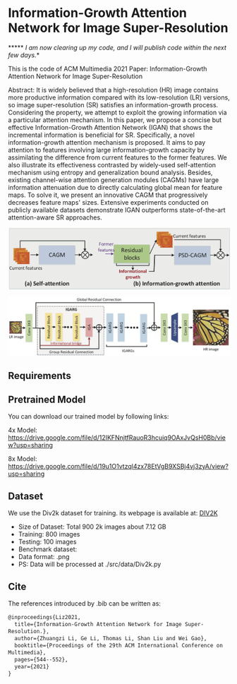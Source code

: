 # Information-Growth Attention Network for Image Super-Resolution

***** *I am now clearing up my code, and I will publish code within the next few days.**

This is the code of ACM Multimedia 2021 Paper: Information-Growth Attention Network for Image Super-Resolution

Abstract:
It is widely believed that a high-resolution (HR) image contains more productive information compared with its low-resolution (LR) versions, so image super-resolution (SR) satisfies an information-growth process. Considering the property, we attempt to exploit the growing information via a particular attention mechanism. In this paper, we propose a concise but effective Information-Growth Attention Network (IGAN) that shows the incremental information is beneficial for SR. Specifically, a novel information-growth attention mechanism is proposed. It aims to pay attention to features involving large information-growth capacity by assimilating the difference from current features to the former features. We also illustrate its effectiveness contrasted by widely-used self-attention mechanism using entropy and generalization bound analysis. Besides, existing channel-wise attention generation modules (CAGMs) have large information attenuation due to directly calculating global mean for feature maps. To solve it, we present an innovative CAGM that progressively decreases feature maps' sizes. Extensive experiments conducted on publicly available datasets demonstrate IGAN outperforms state-of-the-art attention-aware SR approaches.

![image](https://github.com/lizhuangzi/IGAN/blob/main/Fig/11.png)

![image](https://github.com/lizhuangzi/IGAN/blob/main/Fig/Framework.png)


## Requirements



## Pretrained Model
You can download our trained model by following links:

4x Model: https://drive.google.com/file/d/12IKFNnjtfRauoR3hcuiq9OAxJvQsH0Bb/view?usp=sharing

8x Model: https://drive.google.com/file/d/19u1O1vtzql4zx78EtVgB9XSBj4vj3zyA/view?usp=sharing

## Dataset

We use the Div2k dataset for training. its webpage is available at: [DIV2K](https://data.vision.ee.ethz.ch/cvl/DIV2K/)

* Size of Dataset: Total 900 2k images about 7.12 GB
* Training: 800 images
* Testing: 100 images
* Benchmark dataset:
* Data format: .png
* PS: Data will be processed at ./src/data/Div2k.py


## Cite

The references introduced by .bib can be written as:

```
@inproceedings{Liz2021,
  title={Information-Growth Attention Network for Image Super-Resolution.},
  author={Zhuangzi Li, Ge Li, Thomas Li, Shan Liu and Wei Gao},
  booktitle={Proceedings of the 29th ACM International Conference on Multimedia},
  pages={544--552},
  year={2021}
}
```
